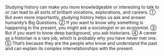 Studying history can make you more knowledgeable or
interesting to talk to or can lead to all sorts of brilliant
vocations, explorations, and careers. ① But even more
importantly, studying history helps us ask and answer
humanity’s Big Questions. ② If you want to know why
something is happening in the present, you might ask a
sociologist or an economist. ③ But if you want to know
deep background, you ask historians. ④ A career as a
historian is a rare job, which is probably why you have
never met one. ⑤ That’s because they are the people who
know and understand the past and can explain its complex
interrelationships with the present.
